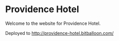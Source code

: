 # Providence Hotel
Welcome to the website for Providence Hotel.


Deployed to http://providence-hotel.bitballoon.com/

